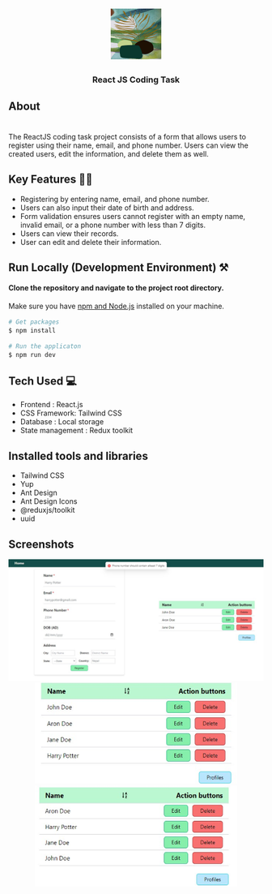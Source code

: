 <h1 align="center">
    <img src="src/app-images/register.jpg" width=100px height=100px/>
</h1>
<h3 align="center">
    <b>React JS Coding Task</b>
</h3>



## About 
<h1></h1>

The ReactJS coding task project consists of a form that allows users to register using their name, email, and phone number. Users can view the created users, edit the information, and delete them as well.

## Key Features 🧑‍💻

- Registering by entering name, email, and phone number. 
- Users can also input their date of birth and address.
- Form validation ensures users cannot register with an empty name, invalid email, or a phone number with less than 7 digits.
- Users can view their records.
- User can edit and delete their information.

## Run Locally (Development Environment) ⚒️

#### Clone the repository and navigate to the project root directory. 
Make sure you have [npm and Node.js](https://docs.npmjs.com/downloading-and-installing-node-js-and-npm) installed on your machine.

```bash
# Get packages
$ npm install
```

```bash
# Run the applicaton
$ npm run dev
```


## Tech Used 💻

- Frontend : React.js
- CSS Framework: Tailwind CSS
- Database : Local storage
- State management : Redux toolkit


## Installed tools and libraries

- Tailwind CSS
- Yup
- Ant Design
- Ant Design Icons
- @reduxjs/toolkit
- uuid

  
## Screenshots 

<div align="center">
  <img src="src/app-images/validation.jpg" width=800/>
  <span>
        <img src="src/app-images/berforesorting.jpg" width=400 height=200/>
        <img src="src/app-images/aftersorting.jpg" width=400 height=200/>
  </span>
</div>

